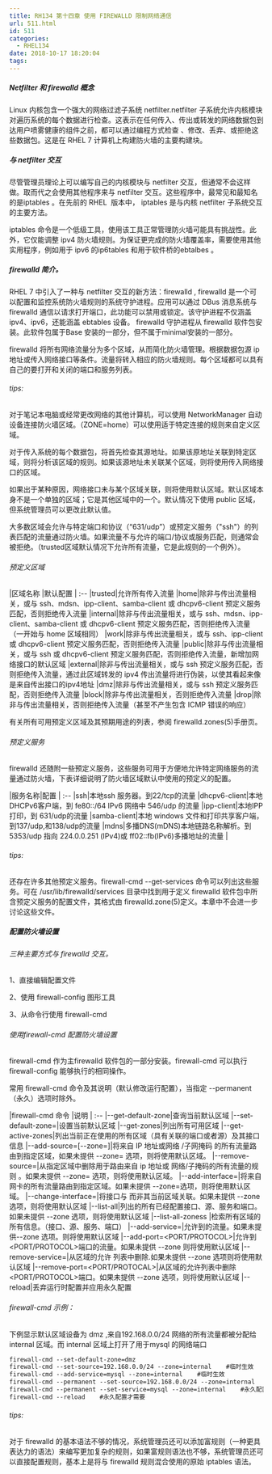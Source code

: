 ```yaml
---
title: RH134 第十四章 使用 FIREWALLD 限制网络通信
url: 511.html
id: 511
categories:
  - RHEL134
date: 2018-10-17 18:20:04
tags:
---
```


##### Netfilter 和 firewalld 概念  

Linux 内核包含一个强大的网络过滤子系统 netfilter.netfilter 子系统允许内核模块对遍历系统的每个数据进行检查。这表示在任何传入、传出或转发的网络数据包到达用户喷雾健康的组件之前，都可以通过编程方式检查 、修改、丢弃、或拒绝这些数据包。这是在 RHEL 7 计算机上构建防火墙的主要构建块。

##### 与 netfilter 交互

尽管管理员理论上可以编写自己的内核模块与 netfilter 交互，但通常不会这样做。取而代之会使用其他程序来与 netfilter 交互。这些程序中，最常见和最知名的是iptables 。在先前的 RHEL  版本中， iptables 是与内核 netfilter 子系统交互的主要方法。

iptables 命令是一个低级工具，使用该工具正常管理防火墙可能具有挑战性。此外，它仅能调整 ipv4 防火墙规则。为保证更完成的防火墙覆盖率，需要使用其他实用程序，例如用于 ipv6 的ip6tables 和用于软件桥的ebtalbes 。

##### firewalld 简介。

RHEL 7 中引入了一种与 netfilter 交互的新方法：firewalld , firewalld 是一个可以配置和监控系统防火墙规则的系统守护进程。应用可以通过 DBus 消息系统与 firewalld 通信以请求打开端口，此功能可以禁用或锁定。该守护进程不仅涵盖ipv4、ipv6，还能涵盖 ebtables 设备。 firewalld 守护进程从 firewalld 软件包安装。此软件包属于Base 安装的一部分，但不属于minimal安装的一部分。

firewalld 将所有网络流量分为多个区域，从而简化防火墙管理。根据数据包源 ip 地址或传入网络接口等条件。流量将转入相应的防火墙规则。每个区域都可以具有自己的要打开和关闭的端口和服务列表。

###### tips:

对于笔记本电脑或经常更改网络的其他计算机，可以使用 NetworkManager 自动设备连接防火墙区域。（ZONE=home）可以使用适于特定连接的规则来自定义区域。

对于传入系统的每个数据包，将首先检查其源地址。如果该原地址关联到特定区域，则将分析该区域的规则。如果该源地址未关联某个区域，则将使用传入网络接口的区域。

如果出于某种原因，网络接口未与某个区域关联，则将使用默认区域。默认区域本身不是一个单独的区域；它是其他区域中的一个。默认情况下使用 public 区域，但系统管理员可以更改此默认值。

大多数区域会允许与特定端口和协议（“631/udp”）或预定义服务（"ssh"）的列表匹配的流量通过防火墙。如果流量不与允许的端口/协议或服务匹配，则通常会被拒绝。（trusted区域默认情况下允许所有流量，它是此规则的一个例外）。

###### 预定义区域

|区域名称  |默认配置
| :--
|trusted|允许所有传入流量
|home|除非与传出流量相关，或与 ssh、mdsn、ipp-client、samba-client 或 dhcpv6-client 预定义服务匹配，否则拒绝传入流量
|internal|除非与传出流量相关，或与 ssh、mdsn、ipp-client、samba-client 或 dhcpv6-client 预定义服务匹配，否则拒绝传入流量（一开始与 home 区域相同）
|work|除非与传出流量相关，或与 ssh、ipp-client 或 dhcpv6-client 预定义服务匹配，否则拒绝传入流量
|public|除非与传出流量相关，或与 ssh 或 dhcpv6-client 预定义服务匹配，否则拒绝传入流量，新增加网络接口的默认区域
|external|除非与传出流量相关，或与 ssh 预定义服务匹配，否则拒绝传入流量，通过此区域转发的 ipv4 传出流量将进行伪装，以使其看起来像是来自传出接口的ipv4地址
|dmz|除非与传出流量相关，或与 ssh 预定义服务匹配，否则拒绝传入流量
|block|除非与传出流量相关，否则拒绝传入流量
|drop|除非与传出流量相关，否则拒绝传入流量（甚至不产生包含 ICMP 错误的响应）

有关所有可用预定义区域及其预期用途的列表，参阅 firewalld.zones(5)手册页。  

###### 预定义服务  

firewalld 还随附一些预定义服务，这些服务可用于方便地允许特定网络服务的流量通过防火墙，下表详细说明了防火墙区域默认中使用的预定义的配置。

|服务名称|配置
| :--
|ssh|本地ssh 服务器。到22/tcp的流量
|dhcpv6-client|本地 DHCPv6客户端，到 fe80::/64 IPv6 网络中 546/udp 的流量
|ipp-client|本地IPP 打印，到 631/udp的流量
|samba-client|本地 windows 文件和打印共享客户端，到137/udp,和138/udp的流量
|mdns|多播DNS(mDNS)本地链路名称解析。到5353/udp 指向 224.0.0.251 (IPv4)或 ff02::fb(IPv6)多播地址的流量
|
###### tips:

还存在许多其他预定义服务。firewall-cmd --get-services 命令可以列出这些服务。可在 /usr/lib/firewalld/services 目录中找到用于定义 firewalld 软件包中所含预定义服务的配置文件，其格式由 firewalld.zone(5)定义。本章中不会进一步讨论这些文件。

##### 配置防火墙设置

###### 三种主要方式与 firewalld 交互。

1、直接编辑配置文件

2、使用 firewall-config 图形工具

3、从命令行使用 firewall-cmd 



###### 使用firewall-cmd 配置防火墙设置

firewall-cmd 作为主firewalld 软件包的一部分安装。firewall-cmd 可以执行 firewall-config 能够执行的相同操作。

常用 firewall-cmd 命令及其说明（默认修改运行配置），当指定 --permanent （永久）选项时除外。

|firewall-cmd 命令  |说明
| :--
|--get-default-zone|查询当前默认区域
|--set-default-zone=<ZONE>|设置当前默认区域
|--get-zones|列出所有可用区域
|--get-active-zones|列出当前正在使用的所有区域（具有关联的端口或者源）及其接口信息
|--add-source=<CIDR>\[--zone=<ZONE>\]|将来自 IP 地址或网络 /子网掩码 <CIDR> 的所有流量路由到指定区域，如果未提供 --zone= 选项，则将使用默认区域。
|--remove-source=<CIDR>|从指定区域中删除用于路由来自 ip 地址或 网络/子掩码<CIDR>的所有流量的规则 。如果未提供 --zone= 选项，则将使用默认区域。
|--add-interface=<INTERFACE>|将来自<INTERFACE>网卡的所有流量路由到指定区域。如果未提供 --zone=选项，则将使用默认区域。
|--change-interface=<INTERFACE>|将接口与 <ZONE>而非其当前区域关联。如果未提供 --zone 选项，则将使用默认区域
|--list-all|列出<ZONE>的所有已经配置接口、源、服务和端口。如果未提供 --zone 选项，则将使用默认区域
|--list-all-zoness  |检索所有区域的所有信息。（接口、源、服务、端口）
|--add-service=<SERVICE>|允许到<SERVICE>的流量。如果未提供--zone 选项。则将使用默认区域
|--add-port=<PORT/PROTOCOL>|允许到<PORT/PROTOCOL>端口的流量。如果未提供 --zone 则将使用默认区域
|--remove-service=<SERVICE>|从区域的允许 列表中删除<SERVICE>.如果未提供 --zone 选项则将使用默认区域
|--remove-port=<PORT/PROTOCAL>|从区域的允许列表中删除<PORT/PROTOCOL>端口。如果未提供 --zone 选项，则将使用默认区域
|--reload|丢弃运行时配置并应用永久配置

###### firewall-cmd 示例：

下例显示默认区域设备为 dmz ,来自192.168.0.0/24 网络的所有流量都被分配给 internal 区域。而 internal 区域上打开了用于mysql 的网络端口
```sh
firewall-cmd --set-default-zone=dmz
firewall-cmd --set-source=192.168.0.0/24 --zone=internal    #临时生效
firewall-cmd --add-service=mysql --zone=internal    #临时生效
firewall-cmd --permanent --set-source=192.168.0.0/24 --zone=internal    #永久配置
firewall-cmd --permanent --set-service=mysql --zone=internal    #永久配置
firewall-cmd --reload    #永久配置才需要
```
###### tips:  

对于 firewalld 的基本语法不够的情况，系统管理员还可以添加富规则（一种更具表达力的语法）来编写更加复杂的规则，如果富规则语法也不够，系统管理员还可以直接配置规则，基本上是将与 firewalld 规则混合使用的原始 iptables 语法。
